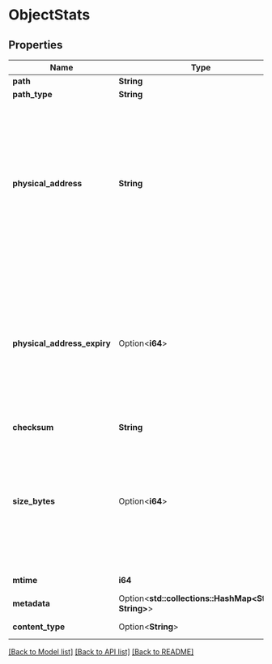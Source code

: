 # ObjectStats

## Properties

Name | Type | Description | Notes
------------ | ------------- | ------------- | -------------
**path** | **String** |  | 
**path_type** | **String** |  | 
**physical_address** | **String** | The location of the object on the underlying object store. Formatted as a native URI with the object store type as scheme (\"s3://...\", \"gs://...\", etc.) Or, in the case of presign=true, will be an HTTP URL to be consumed via regular HTTP GET  | 
**physical_address_expiry** | Option<**i64**> | If present and nonzero, physical_address is a pre-signed URL and will expire at this Unix Epoch time.  This will be shorter than the pre-signed URL lifetime if an authentication token is about to expire.  This field is *optional*.  | [optional]
**checksum** | **String** |  | 
**size_bytes** | Option<**i64**> | The number of bytes in the object.  lakeFS always populates this field when returning ObjectStats.  This field is optional _for the client_ to supply, for instance on upload.  | [optional]
**mtime** | **i64** | Unix Epoch in seconds | 
**metadata** | Option<**std::collections::HashMap<String, String>**> |  | [optional]
**content_type** | Option<**String**> | Object media type | [optional]

[[Back to Model list]](../README.md#documentation-for-models) [[Back to API list]](../README.md#documentation-for-api-endpoints) [[Back to README]](../README.md)


